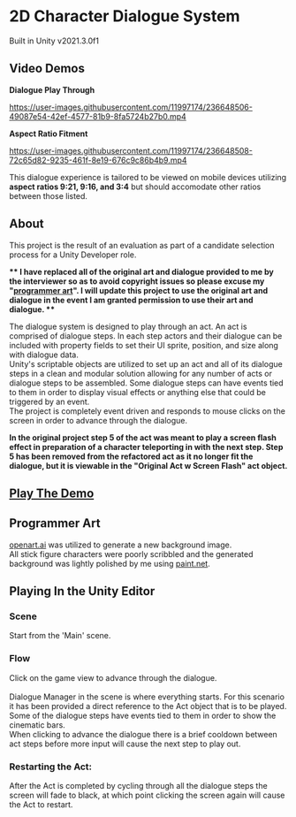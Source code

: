 # 2D Character Dialogue System
Built in Unity v2021.3.0f1

## Video Demos

<b>Dialogue Play Through</b>

https://user-images.githubusercontent.com/11997174/236648506-49087e54-42ef-4577-81b9-8fa5724b27b0.mp4

<b>Aspect Ratio Fitment</b>

https://user-images.githubusercontent.com/11997174/236648508-72c65d82-9235-461f-8e19-676c9c86b4b9.mp4

This dialogue experience is tailored to be viewed on mobile devices utilizing <b>aspect ratios 9:21, 9:16, and 3:4</b> but should accomodate other ratios between those listed.

## About

This project is the result of an evaluation as part of a candidate selection process for a Unity Developer role.

<b>** I have replaced all of the original art and dialogue provided to me by the interviewer so as to avoid copyright issues so please excuse my "[programmer art](#programmer-art)". I will update this project to use the original art and dialogue in the event I am granted permission to use their art and dialogue. **</b>

The dialogue system is designed to play through an act. An act is comprised of dialogue steps. In each step actors and their dialogue can be included with property fields to set their UI sprite, position, and size along with dialogue data.<br>
Unity's scriptable objects are utilized to set up an act and all of its dialogue steps in a clean and modular solution allowing for any number of acts or dialogue steps to be assembled. Some dialogue steps can have events tied to them in order to display visual effects or anything else that could be triggered by an event.<br>
The project is completely event driven and responds to mouse clicks on the screen in order to advance through the dialogue.

<b>In the original project step 5 of the act was meant to play a screen flash effect in preparation of a character teleporting in with the next step. Step 5 has been removed from the refactored act as it no longer fit the dialogue, but it is viewable in the "Original Act w Screen Flash" act object.</b>

## [Play The Demo](https://erikrdavis.github.io/Portfolio/Unity3D/Demos/2D-Character-Dialogue-System/)

## Programmer Art

[openart.ai](https://openart.ai/discovery) was utilized to generate a new background image. <br>
All stick figure characters were poorly scribbled and the generated background was lightly polished by me using [paint.net](https://www.getpaint.net/index.html).

## Playing In the Unity Editor

### Scene

Start from the 'Main' scene.

### Flow
Click on the game view to advance through the dialogue.<br><br>
Dialogue Manager in the scene is where everything starts. For this scenario it has been provided a direct reference to the Act object that is to be played.<br>
Some of the dialogue steps have events tied to them in order to show the cinematic bars.
<br>
When clicking to advance the dialogue there is a brief cooldown between act steps before more input will cause the next step to play out.

### Restarting the Act:

After the Act is completed by cycling through all the dialogue steps the screen will fade to black, at which point clicking the screen again will cause the Act to restart.
